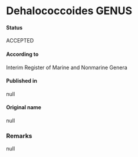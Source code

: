 Dehalococcoides GENUS
=======

#### Status
ACCEPTED

#### According to
Interim Register of Marine and Nonmarine Genera

#### Published in
null

#### Original name
null

### Remarks
null